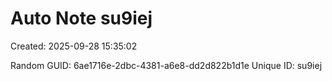 ﻿# Auto Note su9iej
Created: 2025-09-28 15:35:02

Random GUID: 6ae1716e-2dbc-4381-a6e8-dd2d822b1d1e
Unique ID: su9iej
